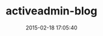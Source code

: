 ---
layout: post
title:  "activeadmin-blog"
repo:   "slate-studio/activeadmin-blog"
date:   2015-02-18 17:05:40
gemurl: https://github.com/slate-studio/activeadmin-blog
---
